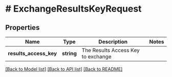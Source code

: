 # # ExchangeResultsKeyRequest

## Properties

Name | Type | Description | Notes
------------ | ------------- | ------------- | -------------
**results_access_key** | **string** | The Results Access Key to exchange |

[[Back to Model list]](../../README.md#models) [[Back to API list]](../../README.md#endpoints) [[Back to README]](../../README.md)

